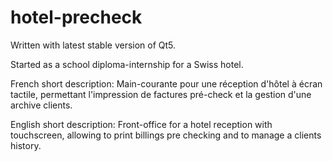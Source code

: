 hotel-precheck
==============

Written with latest stable version of Qt5.


Started as a school diploma-internship for a Swiss hotel.



French short description:
Main-courante pour une réception d'hôtel à écran tactile, permettant l'impression de factures pré-check et la gestion d'une archive clients.

English short description:
Front-office for a hotel reception with touchscreen, allowing to print billings pre checking and to manage a clients history.
